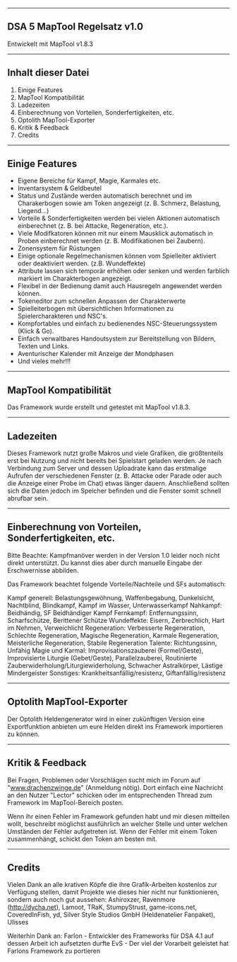 ----------------------------------------
DSA 5 MapTool Regelsatz v1.0
----------------------------------------

Entwickelt mit MapTool v1.8.3

-------------------
Inhalt dieser Datei
-------------------

1. Einige Features
2. MapTool Kompatibilität
3. Ladezeiten
4. Einberechnung von Vorteilen, Sonderfertigkeiten, etc.
5. Optolith MapTool-Exporter
6. Kritik & Feedback
7. Credits

---------------
Einige Features
---------------

- Eigene Bereiche für Kampf, Magie, Karmales etc.
- Inventarsystem & Geldbeutel
- Status und Zustände werden automatisch berechnet und im Charakerbogen sowie am Token angezeigt (z. B. Schmerz, Belastung, Liegend...)
- Vorteile & Sonderfertigkeiten werden bei vielen Aktionen automatisch einberechnet (z. B. bei Attacke, Regeneration, etc.).
- Viele Modifkatoren können mit nur einem Mausklick automatisch in Proben einberechnet werden (z. B. Modifikationen bei Zaubern).
- Zonensystem für Rüstungen
- Einige optionale Regelmechanismen können vom Spielleiter aktiviert oder deaktiviert werden. (z.B. Wundeffekte)
- Attribute lassen sich temporär erhöhen oder senken und werden farblich markiert im Charakterbogen angezeigt.
- Flexibel in der Bedienung damit auch Hausregeln angewendet werden können.
- Tokeneditor zum schnellen Anpassen der Charakterwerte
- Spielleiterbogen mit übersichtlichen Informationen zu Spielercharakteren und NSC's.
- Kompfortables und einfach zu bedienendes NSC-Steuerungssystem (Klick & Go).
- Einfach verwaltbares Handoutsystem zur Bereitstellung von Bildern, Texten und Links.
- Aventurischer Kalender mit Anzeige der Mondphasen
- Und vieles mehr!!!

----------------------
MapTool Kompatibilität
----------------------

Das Framework wurde erstellt und getestet mit MapTool v1.8.3.

----------
Ladezeiten
----------

Dieses Framework nutzt große Makros und viele Grafiken, die größtenteils erst bei Nutzung und nicht bereits bei Spielstart geladen werden. Je nach Verbindung zum Server und dessen Uploadrate kann das erstmalige Aufrufen der verschiedenen Fenster (z. B. Attacke oder Parade oder auch die Anzeige einer Probe im Chat) etwas länger dauern. Anschließend sollten sich die Daten jedoch im Speicher befinden und die Fenster somit schnell abrufbar sein.

-----------------------------------------------------
Einberechnung von Vorteilen, Sonderfertigkeiten, etc.
-----------------------------------------------------

Bitte Beachte: Kampfmanöver werden in der Version 1.0 leider noch nicht direkt unterstützt. Du kannst dies aber durch manuelle Eingabe der Erschwernisse abbilden.

Das Framework beachtet folgende Vorteile/Nachteile und SFs automatisch:

Kampf generell: Belastungsgewöhnung, Waffenbegabung, Dunkelsicht, Nachtblind, Blindkampf, Kampf im Wasser, Unterwasserkampf
Nahkampf: Beidhändig, SF Beidhändiger Kampf
Fernkampf: Entfernungssinn, Scharfschütze, Berittener Schütze
Wundeffekte: Eisern, Zerbrechlich, Hart im Nehmen, Verweichlicht
Regeneration: Verbesserte Regeneration, Schlechte Regeneration, Magische Regeneration, Karmale Regeneration, Meisterliche Regeneration, Stabile Regeneration
Talente: Richtungssinn, Unfähig
Magie und Karmal: Improvisationszauberei (Formel/Geste), Improvisierte Liturgie (Gebet/Geste), Parallelzauberei, Routinierte Zauberwiderholung/Liturgiewiderholung, Schwacher Astralkörper, Lästige Mindergeister
Sonstiges: Krankheitsanfällig/resistenz, Giftanfällig/resistenz

-------------------------------
Optolith MapTool-Exporter
-------------------------------

Der Optolith Heldengenerator wird in einer zukünftigen Version eine Exportfunktion anbieten um eure Helden direkt ins Framework importieren zu können.

-----------------
Kritik & Feedback
-----------------

Bei Fragen, Problemen oder Vorschlägen sucht mich im Forum auf "www.drachenzwinge.de" (Anmeldung nötig). Dort einfach eine Nachricht an den Nutzer "Lector" schicken oder im entsprechenden Thread zum Framework im MapTool-Bereich posten.

Wenn ihr einen Fehler im Framework gefunden habt und mir diesen mitteilen wollt, beschreibt möglichst ausführlich an welcher Stelle und unter welchen Umständen der Fehler aufgetreten ist. Wenn der Fehler mit einem Token zusammenhängt, schickt den Token am besten mit.

--------
Credits
--------

Vielen Dank an alle krativen Köpfe die ihre Grafik-Arbeiten kostenlos zur Verfügung stellen, damit Projekte wie dieses hier nicht nur funktionieren, sondern auch noch gut aussehen:
Ashiroxzer, Ravenmore (http://dycha.net), Lamoot, TRaK, StumpyStrust, game-icons.net, CoveredInFish, yd, Silver Style Studios GmbH (Heldenatelier Fanpaket), Ulisses

Weiterhin Dank an:
Farlon - Entwickler des Frameworks für DSA 4.1 auf dessen Arbeit ich aufsetzten durfte
EvS - Der viel der Vorarbeit geleistet hat Farlons Framework zu portieren
